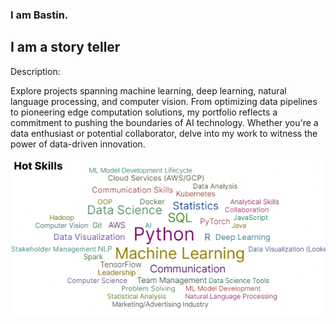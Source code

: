 
### I am Bastin. 
## I am a story teller

Description:

Explore projects spanning machine learning, deep learning, natural language processing, and computer vision. From optimizing data pipelines to pioneering edge computation solutions, my portfolio reflects a commitment to pushing the boundaries of AI technology. Whether you're a data enthusiast or potential collaborator, delve into my work to witness the power of data-driven innovation.

![Alt Text](skills.png)

<!--
**bastinjob/bastinjob** is a ✨ _special_ ✨ repository because its `README.md` (this file) appears on your GitHub profile.

Here are some ideas to get you started:

- 🔭 I’m currently working on ...
- 🌱 I’m currently learning ...
- 👯 I’m looking to collaborate on ...
- 🤔 I’m looking for help with ...
- 💬 Ask me about ...
- 📫 How to reach me: ...
- 😄 Pronouns: ...
- ⚡ Fun fact: ...
-->
